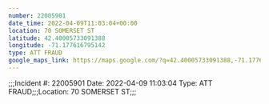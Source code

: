 ```yaml
---
number: 22005901
date_time: 2022-04-09T11:03:04+00:00
location: 70 SOMERSET ST
latitude: 42.40005733091388
longitude: -71.177616795142
type: ATT FRAUD
google_maps_link: https://maps.google.com/?q=42.40005733091388,-71.177616795142
---
```


;;;Incident #: 22005901  Date: 2022-04-09 11:03:04   Type: ATT FRAUD;;;Location: 70 SOMERSET ST;;;
